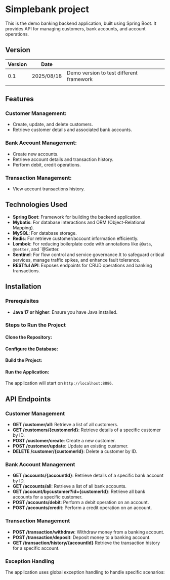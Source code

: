 
# Simplebank project

This is the demo banking backend application, built using Spring Boot. It provides API for managing customers, bank accounts, and account operations. 

## Version
| Version              | Date       |                                                                         |                                                                        
|----------------------|------------|-------------------------------------------------------------------------|
| 0.1                  | 2025/08/18 |    Demo version to test different framework                             |
|  |            |

## Features

### Customer Management:
- Create, update, and delete customers.
- Retrieve customer details and associated bank accounts.

### Bank Account Management:
- Create new accounts.
- Retrieve account details and transaction history.
- Perform debit, credit operations.

### Transaction Management:
- View account transactions history.


## Technologies Used
- **Spring Boot**: Framework for building the backend application.
- **Mybatis**: For database interactions and ORM (Object-Relational Mapping).
- **MySQL**: For database storage.
- **Redis**: For retrieve customer/account information efficiently.
- **Lombok**: For reducing boilerplate code with annotations like `@Data`, `@Getter`, and `@Setter.
- **Sentinel**: For flow control and service governance.It to safeguard critical services, manage traffic spikes, and enhance fault tolerance.
- **RESTful API**: Exposes endpoints for CRUD operations and banking transactions.

## Installation

### Prerequisites
- **Java 17 or higher**: Ensure you have Java installed.

### Steps to Run the Project

#### Clone the Repository:

#### Configure the Database:


#### Build the Project:


#### Run the Application:

The application will start on `http://localhost:8886`.

## API Endpoints

### Customer Management
- **GET /customer/all**: Retrieve a list of all customers.
- **GET /customers/{customerId}**: Retrieve details of a specific customer by ID.
- **POST /customer/create**: Create a new customer.
- **POST /customer/update**: Update an existing customer.
- **DELETE /customer/{customerId}**: Delete a customer by ID.

### Bank Account Management
- **GET /accounts/{accountId}**: Retrieve details of a specific bank account by ID.
- **GET /accounts/all**: Retrieve a list of all bank accounts.
- **GET /account/bycustomer?id={customerId}**: Retrieve all bank accounts for a specific customer.
- **POST /accounts/debit**: Perform a debit operation on an account.
- **POST /accounts/credit**: Perform a credit operation on an account.

### Transaction Management
- **POST /transaction/withdraw**: Withdraw money from a banking account.
- **POST /transaction/deposit**: Deposit money to a banking account.
- **GET /transaction/history/{accountId}** Retrieve the transaction history for a specific account.

### Exception Handling
The application uses global exception handling to handle specific scenarios:
    
